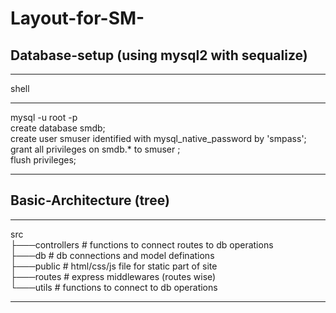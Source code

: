 # Layout-for-SM-

## Database-setup (using mysql2 with sequalize)

**********
shell
********

mysql -u root -p  
create database smdb;  
create user smuser identified with mysql_native_password by 'smpass';  
grant all privileges on smdb.* to smuser ;   
flush privileges;  
 
*******

## Basic-Architecture (tree)
********
src  
    ├───controllers  # functions to connect routes to db operations   
    ├───db           # db connections and model definations  
    ├───public       # html/css/js file for static part of site   
    ├───routes       # express middlewares (routes wise)  
    └───utils        # functions to connect to db operations   

*****